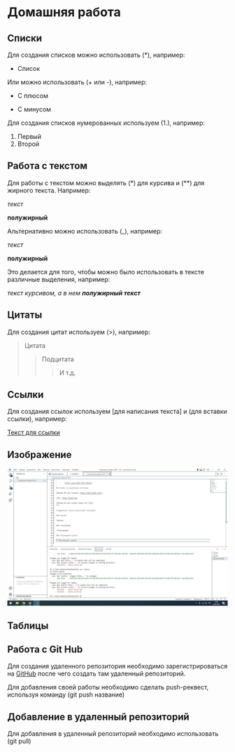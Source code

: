 # Домашняя работа

## Списки

Для создания списков можно использовать (*), например:

* Список

Или можно использовать (+ или -), например:

+ С плюсом
- С минусом

Для создания списков нумерованных используем (1.), например:

1. Первый
2. Второй

## Работа с текстом

Для работы с текстом можно выделять (*) для курсива и (**) для жирного текста. Например:

*текст*

**полужирный**

Альтернативно можно использовать (_), например:

_текст_

__полужирный__

Это делается для того, чтобы можно было использовать в тексте различные выделения, например:

_текст курсивом, а в нем **полужирный текст**_

## Цитаты

Для создания цитат используем (>), например:

>Цитата
>>Подцитата
>>>И т.д.

## Ссылки

Для создания ссылок используем [для написания текста] и (для вставки ссылки), например:

[Текст для ссылки](http://www.microsoft.com)

## Изображение

![Картинка](sample.jpg)

## Таблицы

## Работа с Git Hub

Для создания удаленного репозитория необходимо зарегистрироваться на [GitHub](www.github.com) после чего создать там удаленный репозиторий.

Для добавления своей работы необходимо сделать push-реквест, используя команду (git push название)

## Добавление в удаленный репозиторий

Для добавления в удаленный репозиторий необходимо использовать (git pull)


